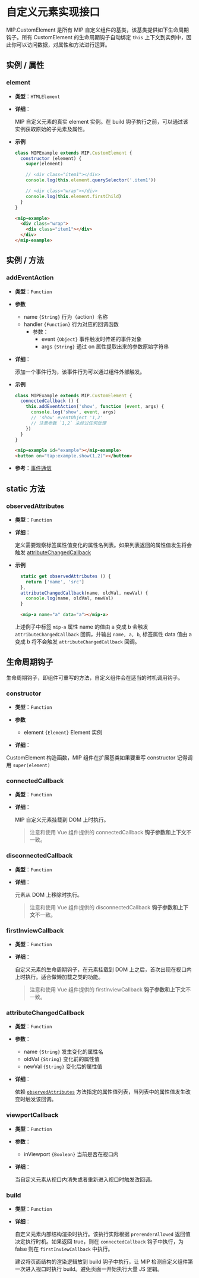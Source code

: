 # 自定义元素实现接口

MIP.CustomElement 是所有 MIP 自定义组件的基类，该基类提供如下生命周期钩子。所有 CustomElement 的生命周期钩子自动绑定 `this` 上下文到实例中，因此你可以访问数据，对属性和方法进行运算。

## 实例 / 属性

### element

- **类型**：`HTMLElement`

- **详细**：

  MIP 自定义元素的真实 element 实例。在 build 钩子执行之前，可以通过该实例获取原始的子元素及属性。

- **示例**

  ``` js
  class MIPExample extends MIP.CustomElement {
    constructor (element) {
      super(element)

      // <div class="item1"></div>
      console.log(this.element.querySelector('.item1'))

      // <div class="wrap"></div>
      console.log(this.element.firstChild)
    }
  }
  ```

  ```html
  <mip-example>
    <div class="wrap">
      <div class="item1"></div>
    </div>
  </mip-example>
  ```

## 实例 / 方法

### addEventAction

- **类型**：`Function`

- **参数**
  - name `{String}` 行为（action）名称
  - handler `{Function}` 行为对应的回调函数
    - 参数：
      - event `{Object}` 事件触发时传递的事件对象
      - args `{String}` 通过 on 属性提取出来的参数原始字符串

- **详细**：

  添加一个事件行为，该事件行为可以通过组件外部触发。

- **示例**

  ``` js
  class MIPExample extends MIP.CustomElement {
    connectedCallback () {
      this.addEventAction('show', function (event, args) {
        console.log('show', event, args)
        // 'show' eventObject '1,2'
        // 注意参数 `1,2` 未经过任何处理
      })
    }
  }
  ```

  ```html
  <mip-example id="example"></mip-example>
  <button on="tap:example.show(1,2)"></button>
  ```

- **参考**：[事件通信](../../guide/component/actions-and-events.html)

## static 方法

### observedAttributes

- **类型**：`Function`

- **详细**：

  定义需要观察标签属性值变化的属性名列表。如果列表返回的属性值发生将会触发  [attributeChangedCallback](#attributeChangedCallback)

- **示例**

  ``` js
    static get observedAttributes () {
      return ['name', 'src']
    },
    attributeChangedCallback(name, oldVal, newVal) {
      console.log(name, oldVal, newVal)
    }
  ```

  ``` html
    <mip-a name="a" data="a"></mip-a>
  ```

  上述例子中标签 `mip-a` 属性 name 的值由 a 变成 b 会触发`attributeChangedCallback` 回调，并输出 `name, a, b`, 标签属性 data 值由 a 变成 b 将不会触发 `attributeChangedCallback` 回调。

## 生命周期钩子

生命周期钩子，即组件可重写的方法，自定义组件会在适当的时机调用钩子。

### constructor

- **类型**：`Function`

- **参数**
  - element `{Element}` Element 实例

- **详细**：

CustomElement 构造函数，MIP 组件在扩展基类如果要重写 constructor 记得调用 `super(element)`

### connectedCallback

- **类型**：`Function`

- **详细**：

  MIP 自定义元素挂载到 DOM 上时执行。

  > 注意和使用 Vue 组件提供的 connectedCallback **钩子参数和上下文**不一致。

### disconnectedCallback

- **类型**：`Function`

- **详细**：

  元素从 DOM 上移除时执行。

  > 注意和使用 Vue 组件提供的 disconnectedCallback **钩子参数和上下文**不一致。

### firstInviewCallback

- **类型**：`Function`

- **详细**：

  自定义元素的生命周期钩子，在元素挂载到 DOM 上之后，首次出现在视口内上时执行。适合做懒加载之类的功能。

  > 注意和使用 Vue 组件提供的 firstInviewCallback **钩子参数和上下文**不一致。

### attributeChangedCallback

- **类型**：`Function`

- **参数**：
  - name `{String}` 发生变化的属性名
  - oldVal `{String}` 变化前的属性值
  - newVal `{String}` 变化后的属性值

- **详细**：

  依赖 [`observedAttributes`](#observedAttributes) 方法指定的属性值列表，当列表中的属性值发生改变时触发该回调。

### viewportCallback

- **类型**：`Function`

- **参数**：
  - inViewport `{Boolean}` 当前是否在视口内

- **详细**：

  当自定义元素从视口内消失或者重新进入视口时触发改回调。

### build

- **类型**：`Function`

- **详细**：

  自定义元素内部结构渲染时执行。该执行实际根据 `prerenderAllowed` 返回值决定执行时机。如果返回 true，则在 `connectedCallback` 钩子中执行，为 false 则在 `firstInviewCallback` 中执行。

  建议将页面结构的渲染逻辑放到 build 钩子中执行，让 MIP 检测自定义组件第一次进入视口时执行 build。避免页面一开始执行大量 JS 逻辑。



